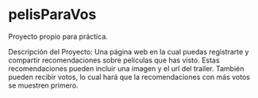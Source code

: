 # pelisParaVos
Proyecto propio para práctica.

Descripción del Proyecto: Una página web en la cual puedas registrarte y compartir recomendaciones sobre películas que has visto. Estas recomendaciones pueden incluir una imagen y el url del trailer. También pueden recibir votos, lo cual hará que la recomendaciones con más votos se muestren primero.
